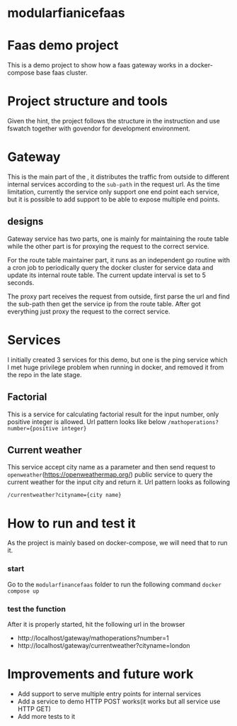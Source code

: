 # modularfianicefaas
#  Faas demo project 
This is a demo project to show how a faas gateway works in a docker-compose base faas cluster.
# Project structure and tools
Given the hint, the project follows the structure in the instruction and use fswatch together with govendor for development environment. 
# Gateway
This is the main part of the , it distributes the traffic from outside to different internal services according to the ``sub-path`` in the request url. As the time limitation, currently the service only support one end point each service, but it is possible to add support to be able to expose multiple end points.
## designs
Gateway service has two parts, one is mainly for maintaining the route table while the other part is for proxying the request to the correct service.

For the route table maintainer part, it runs as an independent go routine with a cron job to periodically query the docker cluster for service data and update its internal route table. The current update interval is set to 5 seconds.

The proxy part receives the request from outside, first parse the url and find the sub-path then get the service ip from the route table.  After got everything just proxy the request to the correct service.

# Services
I initially created 3 services for this demo, but one is the ping service which I met huge privilege problem when running in docker, and removed it from the repo in the late stage.
## Factorial
This is a service for calculating factorial result for the input number, only positive integer is allowed. Url pattern looks like below
````/mathoperations?number={positive integer}````

## Current weather
This service accept city name as a parameter and then send request to ``openweather``(https://openweathermap.org/) public service to query the current weather for the input city and return it. Url pattern looks as following

````/currentweather?cityname={city name}````

# How to run and test it
As the project is mainly based on docker-compose, we will need that to run it.
### start
Go to the ``modularfinancefaas`` folder to run the following command
````docker compose up````
### test the function
After it is properly started, hit the following url in the browser
- http://localhost/gateway/mathoperations?number=1
- http://localhost/gateway/currentweather?cityname=london
 
# Improvements and future work
- Add support to serve multiple entry points for internal services
- Add a service to demo HTTP POST works(it works but all service use HTTP GET)
- Add more tests to it